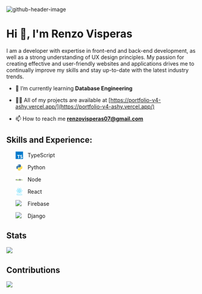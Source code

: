 
![github-header-image](https://user-images.githubusercontent.com/85605271/236220059-87656872-d8a9-401a-9fcc-3d99478ca457.png)

<h1>Hi 👋, I'm Renzo Visperas</h1>
<p>I am a developer with expertise in front-end and back-end development, as well as a strong understanding of UX design principles. My passion for creating effective and user-friendly websites and applications drives me to continually improve my skills and stay up-to-date with the latest industry trends.</p>

- 🌱 I’m currently learning **Database Engineering**

- 👨‍💻 All of my projects are available at [https://portfolio-v4-ashy.vercel.app/](https://portfolio-v4-ashy.vercel.app/)

- 📫 How to reach me **renzovisperas07@gmail.com**

## Skills and Experience:
<ul style="display: flex; flex-direction: column; gap: 12px">
<li style="display: flex; align-items: center; gap: 12px">
<img src="https://raw.githubusercontent.com/devicons/devicon/master/icons/typescript/typescript-original.svg" alt="react" width="20" height="20"/> TypeScript
</li>
<li style="display: flex; align-items: center; gap: 12px">
<img src="https://raw.githubusercontent.com/devicons/devicon/master/icons/python/python-original.svg" alt="react" width="20" height="20"/> Python
</li>
<li style="display: flex; align-items: center; gap: 12px">
<img src="https://raw.githubusercontent.com/devicons/devicon/master/icons/nodejs/nodejs-original-wordmark.svg" alt="react" width="20" height="20"/> Node
</li>
<li style="display: flex; align-items: center; gap: 12px">
<img src="https://raw.githubusercontent.com/devicons/devicon/master/icons/react/react-original-wordmark.svg" alt="react" width="20" height="20"/> React
</li>
<li style="display: flex; align-items: center; gap: 12px">
<img src="https://www.vectorlogo.zone/logos/firebase/firebase-icon.svg" alt="react" width="20" height="20"/> Firebase
</li>
<li style="display: flex; align-items: center; gap: 12px">
<img src="https://cdn.worldvectorlogo.com/logos/django.svg" alt="react" width="20" height="20"/> Django
</li>
</ul>

## Stats

![](https://github-readme-stats.vercel.app/api?username=renras&theme=dark&hide_border=false&include_all_commits=false&count_private=true)
## Contributions

![](https://github-readme-streak-stats.herokuapp.com/?user=renras&hide_border=false&theme=dark)
